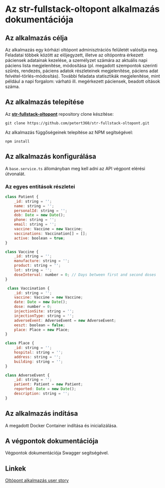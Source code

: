 # Az **str-fullstack-oltopont** alkalmazás dokumentációja

## Az alkalmazás célja

Az alkalmazás egy kórházi oltópont adminisztrációs felületét valósítja meg. Feladatai többek között az előjegyzett, illetve az oltópontra érkezett páciensek adatainak kezelése, a személyzet számára az aktuális napi páciens lista megjelenítése, módosítása (pl. megadott szempontok szerinti szűrés, rendezés, páciens adatok részleteinek megjelenítése, páciens adat felvétel-törlés-módosítás). További feladata statisztikák megjelenítése, mint például a napi forgalom: várható ill. megérkezett páciensek, beadott oltások száma.

## Az alkalmazás telepítése

Az **[str-fullstack-oltopont](https://github.com/petert360/str-fullstack-oltopont)** repository clone készítése:

`git clone https://github.com/petert360/str-fullstack-oltopont.git`

Az alkalmazás függőségeinek telepítése az NPM segítségével:

`npm install`

## Az alkalmazás konfigurálása

A `base.service.ts` állományban meg kell adni az API végpont elérési útvonalát.

### Az egyes entitások részletei

```javascript
class Patient {
    _id: string = '';
    name: string = '';
    personalId: string = ''; 
    dob: Date = new Date();
    phone: string = '';
    email: string = '';
    vaccine: Vaccine = new Vaccine;
    vaccinations: Vaccination[] = []; 
    active: boolean = true;
}

class Vaccine {
    _id: string = '';
    manufacture: string = '';
    product: string = '';
    lot: string = '';
    doseInterval: number = 0; // Days between first and second doses
}

 class Vaccination {
    _id: string = '';
    vaccine: Vaccine = new Vaccine;
    date: Date = new Date();
    dose: number = 0;
    injectionSite: string = '';
    injectionType: string = '';
    adverseEvent: AdverseEvent = new AdverseEvent;
    eeszt: boolean = false;
    place: Place = new Place;
}

class Place {
    _id: string = '';
    hospital: string = '';
    address: string = '';
    building: string = '';
}

class AdverseEvent {
    _id: string = '';
    patient: Patient = new Patient;
    reported: Date = new Date(); 
    description: string = '';
}
```

## Az alkalmazás indítása

A megadott Docker Container indítása és inicializálása.

## A végpontok dokumentációja

Végpontok dokumentációja Swagger segítségével.

## Linkek

[Oltópont alkalmazás user story](https://github.com/petert360/str-fullstack-oltopont/blob/main/README.md)
